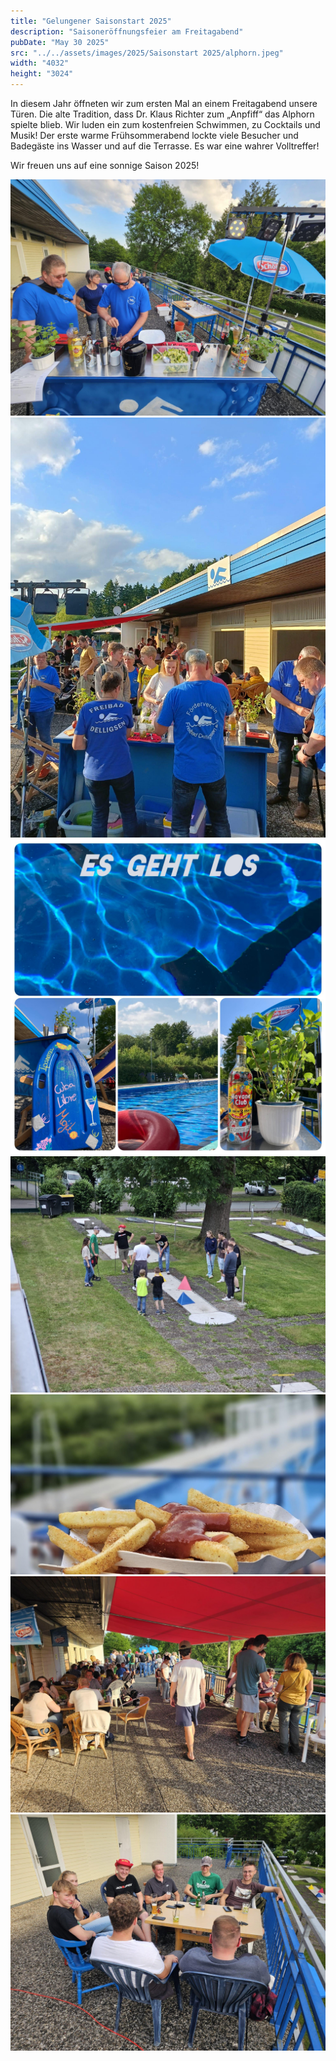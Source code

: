 ```yaml
---
title: "Gelungener Saisonstart 2025"
description: "Saisoneröffnungsfeier am Freitagabend"
pubDate: "May 30 2025"
src: "../../assets/images/2025/Saisonstart 2025/alphorn.jpeg"
width: "4032"
height: "3024"
---
```


In diesem Jahr öffneten wir zum ersten Mal an einem Freitagabend unsere Türen. Die alte Tradition, dass Dr. Klaus Richter zum „Anpfiff“ das Alphorn spielte blieb. Wir luden ein zum kostenfreien Schwimmen, zu Cocktails und Musik!  Der erste  warme  Frühsommerabend  lockte viele Besucher und Badegäste ins Wasser und auf die Terrasse. Es war eine wahrer Volltreffer!

Wir freuen uns auf eine sonnige Saison 2025!

![Cocktailbar](../../assets/images/2025/Saisonstart%202025/cocktailbar.jpeg "Cocktailbar")
![Cocktailbar](../../assets/images/2025/Saisonstart%202025/cocktailbar2.jpeg "Cocktailbar")
![Collage](../../assets/images/2025/Saisonstart%202025/collage.jpeg "Collage")
![Minigolf](../../assets/images/2025/Saisonstart%202025/minigolf.jpeg "Minigolf")
![Pommes](../../assets/images/2025/Saisonstart%202025/pommes.jpeg "Pommes")
![Terrasse](../../assets/images/2025/Saisonstart%202025/terrasse.jpeg "Terrasse")
![Tisch](../../assets/images/2025/Saisonstart%202025/tisch.jpeg "Tisch")
